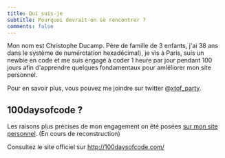 ```yaml
---
title: Qui suis-je
subtitle: Pourquoi devrait-on se rencontrer ?
comments: false
---
```


Mon nom est Christophe Ducamp. Père de famille de 3 enfants, j'ai 38 ans dans le système de numérotation hexadécimal), je vis à Paris, suis un newbie en code et me suis engagé à coder 1 heure par jour pendant 100 jours afin d'apprendre quelques fondamentaux pour amléliorer mon site personnel.

Pour en savoir plus, vous pouvez me joindre sur twitter @[xtof_party](https://twitter.com/xtof_party).

## 100daysofcode ?

Les raisons plus précises de mon engagement on été posées [sur mon site personnel](https://www.christopheducamp.com/2017/07/25/100-days-of-code/). (En cours de reconstruction) 

Consultez le site officiel sur <http://100daysofcode.com/>

